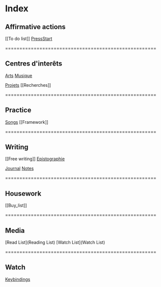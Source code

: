# Index

## Affirmative actions
[[To do list]]
[PressStart](PressStart)

=====================================================
## Centres d'interêts
[Arts](./arts/Arts.md)
[Musique](./musique/Musique.md)

[Projets](projets/Projets.md)
[[Recherches]]

=====================================================
## Practice
[Songs](./songs/Songs)
[[Framework]]

=====================================================
## Writing
[[Free writing]]
[Epistographie](./epistographie/Epistographie)

[Journal](./journal/Journal.md)
[Notes](./notes/notes.md)

=====================================================
## Housework
[[Buy_list]]

=====================================================
## Media
[Read List](Reading List)
[Watch List](Watch List)


=====================================================
## Watch



[Keybindings](./cheatsheets/Keybindings)
